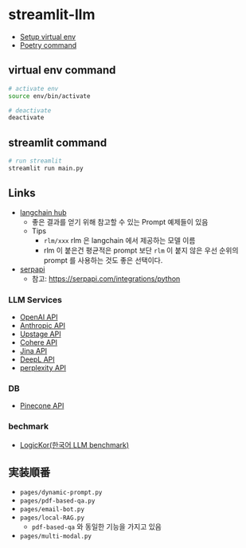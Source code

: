 # streamlit-llm

- [Setup virtual env](./docs/setup/setup-virtual-env.md)
- [Poetry command](docs/portry-command.md)

## virtual env command

```bash
# activate env
source env/bin/activate

# deactivate
deactivate
```

## streamlit command

```bash
# run streamlit
streamlit run main.py
```

## Links

- [langchain hub](https://smith.langchain.com/hub)
  - 좋은 결과를 얻기 위해 참고할 수 있는 Prompt 예제들이 있음
  - Tips
    - `rlm/xxx` rlm 은 langchain 에서 제공하는 모델 이름
    - rlm 이 붙은건 평균적은 prompt 보단 `rlm` 이 붙지 않은 우선 순위의 prompt 를 사용하는 것도 좋은 선택이다.
- [serpapi](https://serpapi.com/integrations/python)
  - 참고: https://serpapi.com/integrations/python

### LLM Services

- [OpenAI API](https://platform.openai.com/)
- [Anthropic API](https://console.anthropic.com/)
- [Upstage API](https://upstage.ai/)
- [Cohere API](https://cohere.com/)
- [Jina API](https://jina.ai/)
- [DeepL API](https://www.deepl.com/docs-api)
- [perplexity API](https://pplx.ai/)

### DB

- [Pinecone API](https://www.pinecone.io/)

### bechmark

- [LogicKor(한국어 LLM benchmark)](https://lk.instruct.kr/)

## 実装順番

- `pages/dynamic-prompt.py`
- `pages/pdf-based-qa.py`
- `pages/email-bot.py`
- `pages/local-RAG.py`
  - `pdf-based-qa` 와 동일한 기능을 가지고 있음
- `pages/multi-modal.py`

